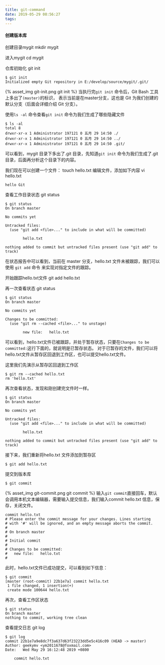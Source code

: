 ```yaml
---
title: git-command
date: 2019-05-29 08:56:27
tags:
---
```

#### 创建版本库
创建目录mygit
mkdir mygit

进入mygit
cd mygit

仓库初始化
git init
```text
$ git init
Initialized empty Git repository in E:/develop/source/mygit/.git/
```
{% asset_img git-init.png git init %}
当执行完`git init` 命令后，Git Bash 工具上多出了`(master)`的标识，
表示当前是在master分支，这也是 Git 为我们创建的默认分支（后面会详细介绍 Git 分支）。

使用`ls -al` 命令查看`git init` 命令为我们生成了哪些隐藏文件
```text
$ ls -al
total 8
drwxr-xr-x 1 Administrator 197121 0 五月 29 14:50 ./
drwxr-xr-x 1 Administrator 197121 0 五月 29 14:50 ../
drwxr-xr-x 1 Administrator 197121 0 五月 29 14:50 .git/
```
可以看到，mygit 目录下多出了.git 目录，先知道`git init` 命令为我们生成了.git 目录，后面再分析这个目录下的内容。

我们现在可以创建一个文件：
touch hello.txt
编辑文件，添加如下内容
vi hello.txt
```text
hello Git
```

查看工作目录状态
git status
```text
$ git status
On branch master

No commits yet

Untracked files:
  (use "git add <file>..." to include in what will be committed)

        hello.txt

nothing added to commit but untracked files present (use "git add" to track)

```
在状态报告中可以看到，当前在 master 分支，hello.txt 文件未被跟踪，我们可以使用 `git add` 命令
来实现对指定文件的跟踪。

开始跟踪hello.txt文件
git add hello.txt

再一次查看状态
git status
```text
$ git status
On branch master

No commits yet

Changes to be committed:
  (use "git rm --cached <file>..." to unstage)

        new file:   hello.txt
```
可以看到，hello.txt文件已被跟踪，并处于暂存状态，只要在`Changes to be committed:`这行下面的，就说明是已暂存状态。
对于已暂存的文件，我们可以将hello.txt文件从暂存区回退到工作区，也可以提交hello.txt文件。

这里我们先演示从暂存区回退到工作区
```text
$ git rm --cached hello.txt
rm 'hello.txt'
```

再次查看状态，发现和刚创建完文件时一样。
```text
$ git status
On branch master

No commits yet

Untracked files:
  (use "git add <file>..." to include in what will be committed)

        hello.txt

nothing added to commit but untracked files present (use "git add" to track)
```
接下来，我们重新将hello.txt 文件添加到暂存区
```text
$ git add hello.txt
```

提交到版本库
```text
$ git commit
```
{% asset_img git-commit.png git commit %}
输入`git commit`直接回车，默认会调用本机文本编辑器，需要输入提交信息，我们输入commit hello.txt
信息，保存，关闭文件。

```text
commit hello.txt
# Please enter the commit message for your changes. Lines starting
# with '#' will be ignored, and an empty message aborts the commit.
#
# On branch master
#
# Initial commit
#
# Changes to be committed:
#	new file:   hello.txt
#
```
此时，hello.txt文件已成功提交，可以看到如下信息：
```text
$ git commit
[master (root-commit) 22b1e7a] commit hello.txt
 1 file changed, 1 insertion(+)
 create mode 100644 hello.txt
```
再次，查看工作区状态
```text
$ git status
On branch master
nothing to commit, working tree clean
```

查看提交日志
git log
```text
$ git log
commit 22b1e7a9e8dc7f3a637d63f23223dd5e5c416c09 (HEAD -> master)
Author: geekymv <ym2011678@foxmail.com>
Date:   Wed May 29 16:12:48 2019 +0800

    commit hello.txt
```
